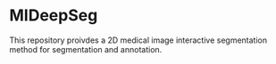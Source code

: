 # MIDeepSeg
This repository proivdes a 2D medical image interactive segmentation method for segmentation and annotation.
